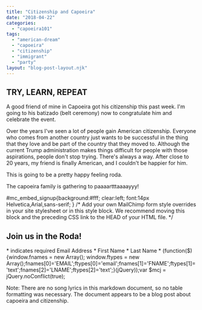 ```yaml
---
title: "Citizenship and Capoeira"
date: "2018-04-22"
categories: 
  - "capoeira101"
tags: 
  - "american-dream"
  - "capoeira"
  - "citizenship"
  - "immigrant"
  - "party"
layout: "blog-post-layout.njk"
---
```


## TRY, LEARN, REPEAT

A good friend of mine in Capoeira got his citizenship this past week. I'm going to his batizado (belt ceremony) now to congratulate him and celebrate the event.

Over the years I've seen a lot of people gain American citizenship. Everyone who comes from another country just wants to be successful in the thing that they love and be part of the country that they moved to. Although the current Trump administration makes things difficult for people with those aspirations, people don't stop trying. There's always a way. After close to 20 years, my friend is finally American, and I couldn't be happier for him.

This is going to be a pretty happy feeling roda.

The capoeira family is gathering to paaaartttaaaayyy!

#mc\_embed\_signup{background:#fff; clear:left; font:14px Helvetica,Arial,sans-serif; } /\* Add your own MailChimp form style overrides in your site stylesheet or in this style block. We recommend moving this block and the preceding CSS link to the HEAD of your HTML file. \*/

## Join us in the Roda!

\* indicates required Email Address \* First Name \* Last Name \* (function($) {window.fnames = new Array(); window.ftypes = new Array();fnames\[0\]='EMAIL';ftypes\[0\]='email';fnames\[1\]='FNAME';ftypes\[1\]='text';fnames\[2\]='LNAME';ftypes\[2\]='text';}(jQuery));var $mcj = jQuery.noConflict(true);

Note: There are no song lyrics in this markdown document, so no table formatting was necessary. The document appears to be a blog post about capoeira and citizenship.